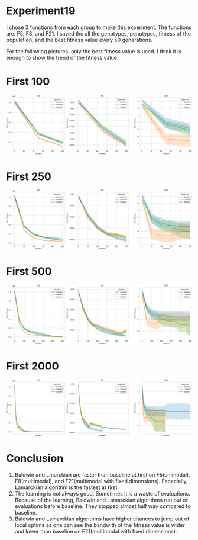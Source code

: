 # Experiment19

I chose 3 functions from each group to make this experiment. The functions are:
F5, F8, and F21. I saved the all the genotypes, penotypes, fitness of the population, and the best fitness value every 50 generations.

For the following pictures, only the best fitness value is used. I think it is enough to show the trend of the fitness value.

# First 100
![picture4.png](picture4.png)

# First 250
![picture3.png](picture3.png)

# First 500
![picture2.png](picture2.png)

# First 2000
![picture1.png](picture1.png)

# Conclusion

1. Baldwin and Lmarckian are faster than baseline at first on F5(unimodal), F8(multimodal), and F21(multimodal with fixed dimensions). Especially, Lamarckian algorithm is the fastest at first.
2. The learning is not always good. Sometimes it is a waste of evaluations. Because of the learning, Baldwin and Lamarckian algorithms run out of evaluations before baseline. They stopped almost half way compared to baseline.
3. Baldwin and Lamarckian algorithms have higher chances to jump out of local optima as one can see the bandwith of the fitness value is wider and lower than baseline on F21(multimodal with fixed dimensions).